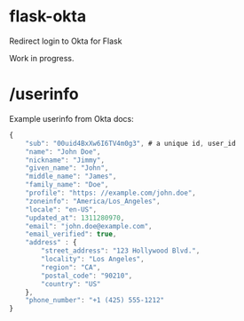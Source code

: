 # flask-okta
Redirect login to Okta for Flask

Work in progress.

# /userinfo

Example userinfo from Okta docs:

```javascript
{
    "sub": "00uid4BxXw6I6TV4m0g3", # a unique id, user_id
    "name": "John Doe",
    "nickname": "Jimmy",
    "given_name": "John",
    "middle_name": "James",
    "family_name": "Doe",
    "profile": "https: //example.com/john.doe",
    "zoneinfo": "America/Los_Angeles",
    "locale": "en-US",
    "updated_at": 1311280970,
    "email": "john.doe@example.com",
    "email_verified": true,
    "address" : {
        "street_address": "123 Hollywood Blvd.",
        "locality": "Los Angeles",
        "region": "CA",
        "postal_code": "90210",
        "country": "US"
    },
    "phone_number": "+1 (425) 555-1212"
}
```
